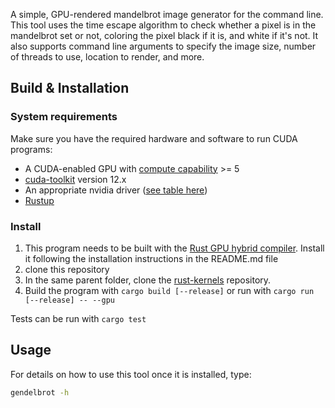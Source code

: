 A simple, GPU-rendered mandelbrot image generator for the command line.
This tool uses the time escape algorithm to check whether a pixel is in the mandelbrot set or not, coloring the pixel black if it is, and white if it's not. It also supports command line arguments to specify the image size, number of threads to use, location to render, and more.

## Build & Installation
### System requirements
Make sure you have the required hardware and software to run CUDA programs:

-   A CUDA-enabled GPU with [compute capability](https://developer.nvidia.com/cuda-gpus) >= 5
-   [cuda-toolkit](https://developer.nvidia.com/cuda-toolkit) version 12.x
-   An appropriate nvidia driver ([see table here](https://docs.nvidia.com/cuda/cuda-toolkit-release-notes/index.html#id6))
-   [Rustup](https://rustup.rs/)

### Install
1. This program needs to be built with the [Rust GPU hybrid compiler](https://github.com/NiekAukes/rust-gpu-hybrid-compiler). Install it following the installation instructions in the README.md file
2. clone this repository
3. In the same parent folder, clone the [rust-kernels](https://github.com/NiekAukes/rust-kernels) repository.
4. Build the program with `cargo build [--release]` or run with `cargo run [--release] -- --gpu`

Tests can be run with `cargo test`

## Usage
For details on how to use this tool once it is installed, type:
```bash
gendelbrot -h
```
